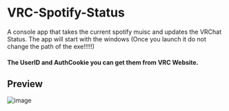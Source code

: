 # VRC-Spotify-Status
A console app that takes the current spotify muisc and updates the VRChat Status.
The app will start with the windows (Once you launch it do not change the path of the exe!!!!!)

#### The UserID and AuthCookie you can get them from VRC Website.

## Preview
![image](https://user-images.githubusercontent.com/74219635/193671916-8fac5315-5807-42e4-bb38-196bfaa2e499.png)
